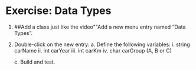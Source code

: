 ﻿#	Exercise: Data Types
1. ##Add a class just like the video""Add a new menu entry named “Data Types”.
2. Double-click on the new entry:
    a. Define the following variables:
          i.	string carName 
          ii.	int carYear
          iii.	int carKm
          iv.	char carGroup (A, B or C)
    
    c. Build and test.

